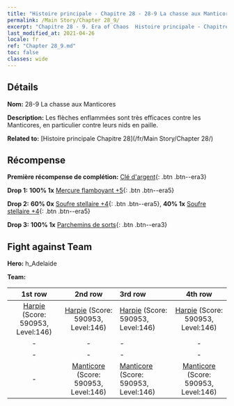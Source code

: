 ```yaml
---
title: "Histoire principale - Chapitre 28 - 28-9 La chasse aux Manticores"
permalink: /Main Story/Chapter 28_9/
excerpt: "Chapitre 28 - 9. Era of Chaos  Histoire principale - Chapitre 28_9. 28-9 La chasse aux Manticores"
last_modified_at: 2021-04-26
locale: fr
ref: "Chapter 28_9.md"
toc: false
classes: wide
---
```


## Détails

 **Nom:** 28-9 La chasse aux Manticores

 **Description:** Les flèches enflammées sont très efficaces contre les Manticores, en particulier contre leurs nids en paille.

 **Related to:** [Histoire principale Chapitre 28](/fr/Main Story/Chapter 28/)

## Récompense

 **Première récompense de complétion:** [Clé d'argent](/ItemsFR/con_693/){: .btn .btn--era3}

 **Drop 1:** **100% 1x** [Mercure flamboyant +5](/ItemsFR/mat_98/){: .btn .btn--era5}

 **Drop 2:** **60% 0x** [Soufre stellaire +4](/ItemsFR/mat_92/){: .btn .btn--era5}, **40% 1x** [Soufre stellaire +4](/ItemsFR/mat_92/){: .btn .btn--era5}

 **Drop 3:** **100% 1x** [Parchemins de sorts](/ItemsFR/con_694/){: .btn .btn--era3}


## Fight against Team
 **Hero:** h_Adelaide

 **Team:**


  | 1st row | 2nd row | 3rd row | 4th row |
  |:----:|:----:|:----|:----:|
  | [Harpie](/fr/units/Harpy/) (Score: 590953, Level:146)  | [Harpie](/fr/units/Harpy/) (Score: 590953, Level:146)  | [Harpie](/fr/units/Harpy/) (Score: 590953, Level:146)  | [Harpie](/fr/units/Harpy/) (Score: 590953, Level:146)  |
  | - | - | - | - |
  | - | - | - | - |
  | - | [Manticore](/fr/units/Manticore/) (Score: 590953, Level:146)  | [Manticore](/fr/units/Manticore/) (Score: 590953, Level:146)  | [Manticore](/fr/units/Manticore/) (Score: 590953, Level:146)  |


